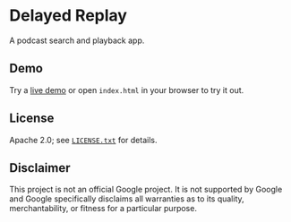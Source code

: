 # Delayed Replay

A podcast search and playback app.

## Demo

Try a [live demo](https://mbrukman.github.io/delayed-replay/) or
open `index.html` in your browser to try it out.

## License

Apache 2.0; see [`LICENSE.txt`](LICENSE.txt) for details.

## Disclaimer

This project is not an official Google project. It is not supported by Google
and Google specifically disclaims all warranties as to its quality,
merchantability, or fitness for a particular purpose.
